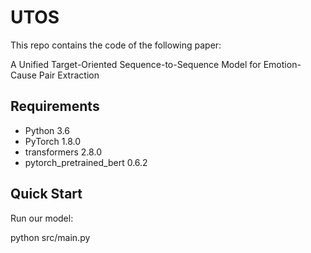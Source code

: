 # UTOS

This repo contains the code of the following paper:

A Unified Target-Oriented Sequence-to-Sequence Model for Emotion-Cause Pair Extraction

## Requirements

- Python 3.6
- PyTorch 1.8.0
- transformers 2.8.0
- pytorch_pretrained_bert 0.6.2

## Quick Start  

Run our model:

python src/main.py



